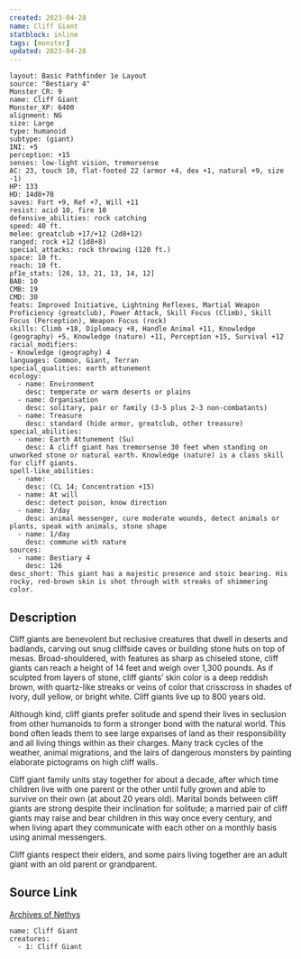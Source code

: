 ```yaml
---
created: 2023-04-28
name: Cliff Giant
statblock: inline
tags: [monster]
updated: 2023-04-28
---
```

```statblock
layout: Basic Pathfinder 1e Layout
source: "Bestiary 4"
Monster_CR: 9
name: Cliff Giant
Monster_XP: 6400
alignment: NG
size: Large
type: humanoid
subtype: (giant)
INI: +5
perception: +15
senses: low-light vision, tremorsense
AC: 23, touch 10, flat-footed 22 (armor +4, dex +1, natural +9, size -1)
HP: 133
HD: 14d8+70
saves: Fort +9, Ref +7, Will +11
resist: acid 10, fire 10
defensive_abilities: rock catching
speed: 40 ft.
melee: greatclub +17/+12 (2d8+12)
ranged: rock +12 (1d8+8)
special_attacks: rock throwing (120 ft.)
space: 10 ft.
reach: 10 ft.
pf1e_stats: [26, 13, 21, 13, 14, 12]
BAB: 10
CMB: 19
CMD: 30
feats: Improved Initiative, Lightning Reflexes, Martial Weapon Proficiency (greatclub), Power Attack, Skill Focus (Climb), Skill Focus (Perception), Weapon Focus (rock)
skills: Climb +18, Diplomacy +8, Handle Animal +11, Knowledge (geography) +5, Knowledge (nature) +11, Perception +15, Survival +12
racial_modifiers:
- Knowledge (geography) 4
languages: Common, Giant, Terran
special_qualities: earth attunement
ecology:
  - name: Environment
    desc: temperate or warm deserts or plains
  - name: Organisation
    desc: solitary, pair or family (3-5 plus 2-3 non-combatants)
  - name: Treasure
    desc: standard (hide armor, greatclub, other treasure)
special_abilities:
  - name: Earth Attunement (Su)
    desc: A cliff giant has tremorsense 30 feet when standing on unworked stone or natural earth. Knowledge (nature) is a class skill for cliff giants.
spell-like_abilities:
  - name:
    desc: (CL 14; Concentration +15)
  - name: At will
    desc: detect poison, know direction
  - name: 3/day
    desc: animal messenger, cure moderate wounds, detect animals or plants, speak with animals, stone shape
  - name: 1/day
    desc: commune with nature
sources:
  - name: Bestiary 4
    desc: 126
desc_short: This giant has a majestic presence and stoic bearing. His rocky, red-brown skin is shot through with streaks of shimmering color.
```
## Description
Cliff giants are benevolent but reclusive creatures that dwell in deserts and badlands, carving out snug cliffside caves or building stone huts on top of mesas. Broad-shouldered, with features as sharp as chiseled stone, cliff giants can reach a height of 14 feet and weigh over 1,300 pounds. As if sculpted from layers of stone, cliff giants’ skin color is a deep reddish brown, with quartz-like streaks or veins of color that crisscross in shades of ivory, dull yellow, or bright white. Cliff giants live up to 800 years old.

Although kind, cliff giants prefer solitude and spend their lives in seclusion from other humanoids to form a stronger bond with the natural world. This bond often leads them to see large expanses of land as their responsibility and all living things within as their charges. Many track cycles of the weather, animal migrations, and the lairs of dangerous monsters by painting elaborate pictograms on high cliff walls.

Cliff giant family units stay together for about a decade, after which time children live with one parent or the other until fully grown and able to survive on their own (at about 20 years old). Marital bonds between cliff giants are strong despite their inclination for solitude; a married pair of cliff giants may raise and bear children in this way once every century, and when living apart they communicate with each other on a monthly basis using animal messengers.

Cliff giants respect their elders, and some pairs living together are an adult giant with an old parent or grandparent.
## Source Link
[Archives of Nethys](https://aonprd.com/MonsterDisplay.aspx?ItemName=Cliff%20Giant)
```encounter-table
name: Cliff Giant
creatures:
  - 1: Cliff Giant
```
